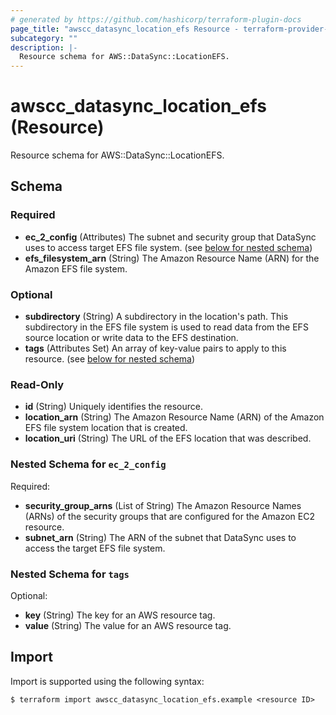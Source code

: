 ```yaml
---
# generated by https://github.com/hashicorp/terraform-plugin-docs
page_title: "awscc_datasync_location_efs Resource - terraform-provider-awscc"
subcategory: ""
description: |-
  Resource schema for AWS::DataSync::LocationEFS.
---
```


# awscc_datasync_location_efs (Resource)

Resource schema for AWS::DataSync::LocationEFS.



<!-- schema generated by tfplugindocs -->
## Schema

### Required

- **ec_2_config** (Attributes) The subnet and security group that DataSync uses to access target EFS file system. (see [below for nested schema](#nestedatt--ec_2_config))
- **efs_filesystem_arn** (String) The Amazon Resource Name (ARN) for the Amazon EFS file system.

### Optional

- **subdirectory** (String) A subdirectory in the location's path. This subdirectory in the EFS file system is used to read data from the EFS source location or write data to the EFS destination.
- **tags** (Attributes Set) An array of key-value pairs to apply to this resource. (see [below for nested schema](#nestedatt--tags))

### Read-Only

- **id** (String) Uniquely identifies the resource.
- **location_arn** (String) The Amazon Resource Name (ARN) of the Amazon EFS file system location that is created.
- **location_uri** (String) The URL of the EFS location that was described.

<a id="nestedatt--ec_2_config"></a>
### Nested Schema for `ec_2_config`

Required:

- **security_group_arns** (List of String) The Amazon Resource Names (ARNs) of the security groups that are configured for the Amazon EC2 resource.
- **subnet_arn** (String) The ARN of the subnet that DataSync uses to access the target EFS file system.


<a id="nestedatt--tags"></a>
### Nested Schema for `tags`

Optional:

- **key** (String) The key for an AWS resource tag.
- **value** (String) The value for an AWS resource tag.

## Import

Import is supported using the following syntax:

```shell
$ terraform import awscc_datasync_location_efs.example <resource ID>
```
